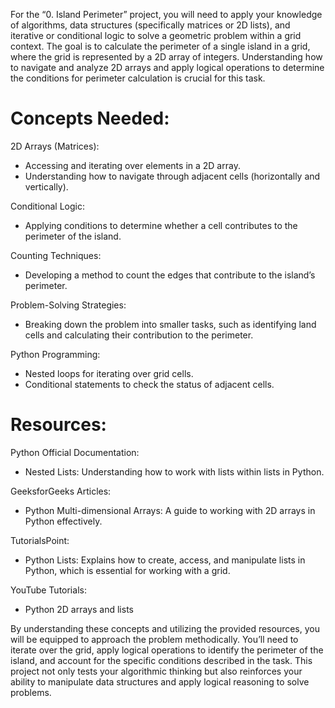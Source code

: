 For the “0. Island Perimeter” project, you will need to apply your knowledge of algorithms, data structures (specifically matrices or 2D lists), and iterative or conditional logic to solve a geometric problem within a grid context. The goal is to calculate the perimeter of a single island in a grid, where the grid is represented by a 2D array of integers. Understanding how to navigate and analyze 2D arrays and apply logical operations to determine the conditions for perimeter calculation is crucial for this task.

Concepts Needed:
================
2D Arrays (Matrices):
- Accessing and iterating over elements in a 2D array.
- Understanding how to navigate through adjacent cells (horizontally and vertically).

Conditional Logic:
- Applying conditions to determine whether a cell contributes to the perimeter of the island.

Counting Techniques:
- Developing a method to count the edges that contribute to the island’s perimeter.

Problem-Solving Strategies:
- Breaking down the problem into smaller tasks, such as identifying land cells and calculating their contribution to the perimeter.

Python Programming:
- Nested loops for iterating over grid cells.
- Conditional statements to check the status of adjacent cells.


Resources:
==========
Python Official Documentation:
- Nested Lists: Understanding how to work with lists within lists in Python.

GeeksforGeeks Articles:
- Python Multi-dimensional Arrays: A guide to working with 2D arrays in Python effectively.

TutorialsPoint:
- Python Lists: Explains how to create, access, and manipulate lists in Python, which is essential for working with a grid.

YouTube Tutorials:
- Python 2D arrays and lists


By understanding these concepts and utilizing the provided resources, you will be equipped to approach the problem methodically. You’ll need to iterate over the grid, apply logical operations to identify the perimeter of the island, and account for the specific conditions described in the task. This project not only tests your algorithmic thinking but also reinforces your ability to manipulate data structures and apply logical reasoning to solve problems.
